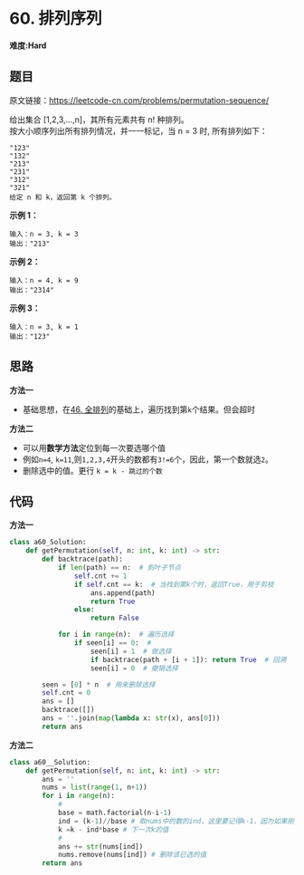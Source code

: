 # 60. 排列序列
**难度:Hard**
## 题目
原文链接：https://leetcode-cn.com/problems/permutation-sequence/

给出集合 [1,2,3,...,n]，其所有元素共有 n! 种排列。  
按大小顺序列出所有排列情况，并一一标记，当 n = 3 时, 所有排列如下：
```
"123"
"132"
"213"
"231"
"312"
"321"
给定 n 和 k，返回第 k 个排列。
```

**示例 1：**
```
输入：n = 3, k = 3
输出："213"
```
**示例 2：**
```
输入：n = 4, k = 9
输出："2314"
```
**示例 3：**
```
输入：n = 3, k = 1
输出："123"
```

## 思路
**方法一**
* 基础思想，在[46. 全排列](https://github.com/czzbb/leetcode-python/blob/master/code/0046-%E5%85%A8%E6%8E%92%E5%88%97.md)的基础上，遍历找到第`k`个结果。但会超时

**方法二**
* 可以用**数学方法**定位到每一次要选哪个值
* 例如`n=4`, `k=11`,则`1,2,3,4`开头的数都有`3!=6`个，因此，第一个数就选`2`。
* 删除选中的值。更行 `k = k - 跳过的个数`

## 代码
**方法一**
```python
class a60_Solution:
    def getPermutation(self, n: int, k: int) -> str:
        def backtrace(path):
            if len(path) == n:  # 到叶子节点
                self.cnt += 1
                if self.cnt == k:  # 当找到第k个时，返回True，用于剪枝
                    ans.append(path)
                    return True
                else:
                    return False

            for i in range(n):  # 遍历选择
                if seen[i] == 0:  #
                    seen[i] = 1  # 做选择
                    if backtrace(path + [i + 1]): return True  # 回溯
                    seen[i] = 0  # 撤销选择

        seen = [0] * n  # 用来删除选择
        self.cnt = 0
        ans = []
        backtrace([])
        ans = ''.join(map(lambda x: str(x), ans[0]))
        return ans
```
**方法二**
```python
class a60__Solution:
    def getPermutation(self, n: int, k: int) -> str:
        ans = ''
        nums = list(range(1, n+1))
        for i in range(n):
            #
            base = math.factorial(n-i-1)
            ind = (k-1)//base # 取nums中的数的ind，这里要记得k-1，因为如果刚好整除的话，ind要小一个值
            k =k - ind*base # 下一次k的值
            #
            ans += str(nums[ind])
            nums.remove(nums[ind]) # 删除该已选的值
        return ans
```

